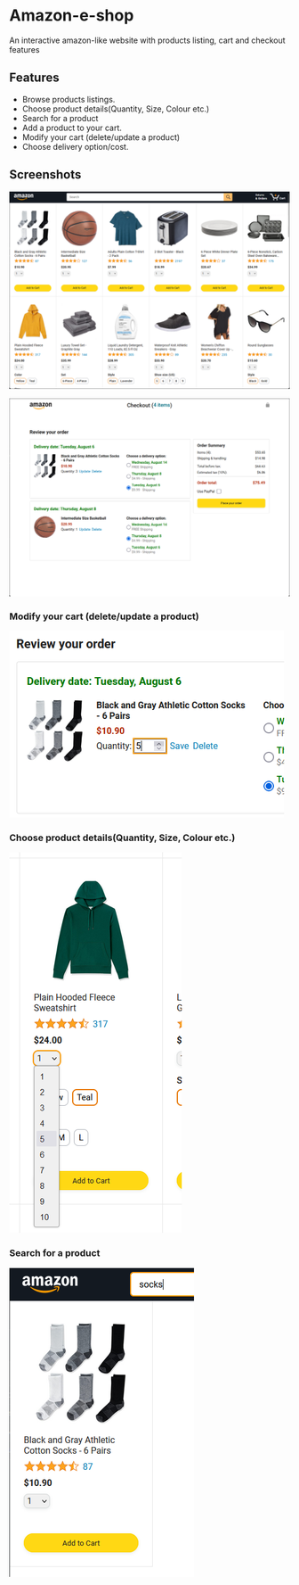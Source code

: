 # Amazon-e-shop 

An interactive amazon-like website with products listing, cart and checkout features

## Features
- Browse products listings.
- Choose product details(Quantity, Size, Colour etc.)
- Search for a product
- Add a product to your cart.
- Modify your cart (delete/update a product)
- Choose delivery option/cost.

## Screenshots

![Image Description](img/Screenshot1.png)

![Image Description](img/Screenshot2.png)

### Modify your cart (delete/update a product)

![Image Description](img/Screenshot3.png)

### Choose product details(Quantity, Size, Colour etc.)

![Image Description](img/Screenshot4.png)

### Search for a product

![Image Description](img/Screenshot5.png)
